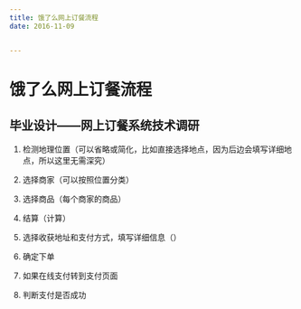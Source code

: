 ```yaml
---
title: 饿了么网上订餐流程
date: 2016-11-09


---
```




# 饿了么网上订餐流程

## 毕业设计——网上订餐系统技术调研

1. 检测地理位置（可以省略或简化，比如直接选择地点，因为后边会填写详细地点，所以这里无需深究）

2. 选择商家（可以按照位置分类）

3. 选择商品（每个商家的商品）

4. 结算（计算）

5. 选择收获地址和支付方式，填写详细信息（）

6. 确定下单

7. 如果在线支付转到支付页面

8. 判断支付是否成功

   ​